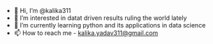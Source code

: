 - 👋 Hi, I’m @kalika311
- 👀 I’m interested in datat driven results ruling the world lately
- 🌱 I’m currently learning python and its applications in data science
- 📫 How to reach me - kalika.yadav311@gmail.com

<!---
kalika311/kalika311 is a ✨ special ✨ repository because its `README.md` (this file) appears on your GitHub profile.
You can click the Preview link to take a look at your changes.
--->
